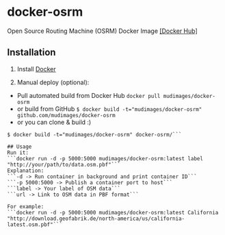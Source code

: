 # docker-osrm
Open Source Routing Machine (OSRM) Docker Image [\[Docker Hub\]](https://hub.docker.com/r/mudimages/docker-osrm/)

## Installation

1. Install [Docker](https://www.docker.com/)

2. Manual deploy (optional):
  * Pull automated build from Docker Hub
  ```docker pull mudimages/docker-osrm```
  * or build from GitHub
  ```$ docker build -t="mudimages/docker-osrm" github.com/mudimages/docker-osrm```
  * or you can clone & build :)
  ```$ git clone https://github.com/mudimages/docker-osrm.git
  $ docker build -t="mudimages/docker-osrm" docker-osrm/```

## Usage
Run it:
```docker run -d -p 5000:5000 mudimages/docker-osrm:latest label "http://your/path/to/data.osm.pbf"```
Explanation:
```-d -> Run container in background and print container ID```
```-p 5000:5000 -> Publish a container port to host```
```label -> Your label of OSM data```
```url -> Link to OSM data in PBF format```

For example:
```docker run -d -p 5000:5000 mudimages/docker-osrm:latest California "http://download.geofabrik.de/north-america/us/california-latest.osm.pbf"```
